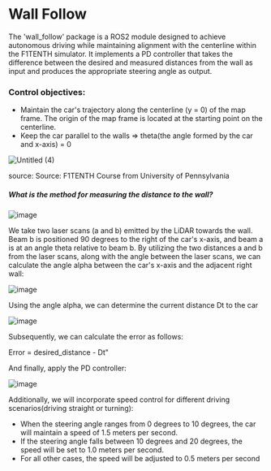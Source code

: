 # Wall Follow


The 'wall_follow' package is a ROS2 module designed to achieve autonomous driving while maintaining alignment with the centerline within the F1TENTH simulator. It implements a PD controller that takes the difference between the desired and measured distances from the wall as input and produces the appropriate steering angle as output.

### Control objectives:

* Maintain the car's trajectory along the centerline (y = 0) of the map frame. The origin of the map frame is located at the starting point on the centerline.
* Keep the car  parallel to the walls => theta(the angle formed by the car  and x-axis) = 0

![Untitled (4)](https://github.com/kiiwii22/Autonomous-Racing-Car/assets/76494996/643c0589-1518-4aac-a02b-14275def5465)

source: Source: F1TENTH Course from University of Pennsylvania



##### What is the method for measuring the distance to the wall?

![image](https://github.com/kiiwii22/Autonomous-Racing-Car/assets/76494996/cfb801a5-0c9e-4afe-ae1f-e637edd0d6ae)

We take two laser scans (a and b) emitted by the LiDAR towards the wall. Beam b is positioned 90 degrees to the right of the car's x-axis, and beam a is at an angle theta relative to beam b. By utilizing the two distances a and b from the laser scans, along with the angle between the laser scans, we can calculate the angle alpha between the car's x-axis and the adjacent right wall:

![image](https://github.com/kiiwii22/Autonomous-Racing-Car/assets/76494996/faea7410-3c4b-4a15-b9cd-bf438ecbfad9)

Using the angle alpha, we can determine the current distance Dt to the car

![image](https://github.com/kiiwii22/Autonomous-Racing-Car/assets/76494996/b2d2bf4c-dfc6-4a66-af37-45e146d07c42)

Subsequently, we can calculate the error as follows:

Error = desired_distance - Dt"

And finally, apply the PD controller:

![image](https://github.com/kiiwii22/Autonomous-Racing-Car/assets/76494996/f9a478fd-ac75-44b5-ae5c-0e3884e38ef9)



Additionally, we will incorporate speed control for different driving scenarios(driving straight or turning):

* When the steering angle ranges from 0 degrees to 10 degrees, the car will maintain a speed of 1.5 meters per second.
* If the steering angle falls between 10 degrees and 20 degrees, the speed will be set to 1.0 meters per second.
* For all other cases, the speed will be adjusted to 0.5 meters per second
